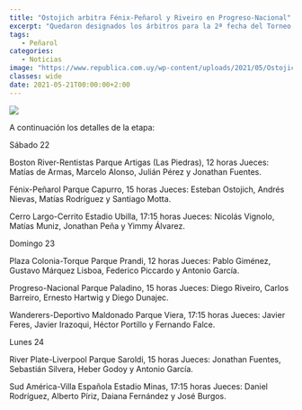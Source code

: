 ```yaml
---
title: "Ostojich arbitra Fénix-Peñarol y Riveiro en Progreso-Nacional"
excerpt: "Quedaron designados los árbitros para la 2ª fecha del Torneo Apertura, oportunidad en la cual se producirá el debut de Nacional y Peñarol que habían postergado sus partidos en la fecha inicial."
tags:
   - Peñarol
categories:
   - Noticias
image: "https://www.republica.com.uy/wp-content/uploads/2021/05/Ostojich.jpg"
classes: wide
date: 2021-05-21T00:00:00+2:00
---
```



<img src="https://www.republica.com.uy/wp-content/uploads/2021/05/Ostojich.jpg">


A continuación los detalles de la etapa:


Sábado 22


Boston River-Rentistas
Parque Artigas (Las Piedras), 12 horas
Jueces: Matías de Armas, Marcelo Alonso, Julián Pérez y Jonathan Fuentes.


Fénix-Peñarol
Parque Capurro, 15 horas
Jueces: Esteban Ostojich, Andrés Nievas, Matías Rodríguez y Santiago Motta.


Cerro Largo-Cerrito
Estadio Ubilla, 17:15 horas
Jueces: Nicolás Vignolo, Matías Muniz, Jonathan Peña y Yimmy Álvarez.


Domingo 23


Plaza Colonia-Torque
Parque Prandi, 12 horas
Jueces: Pablo Giménez, Gustavo Márquez Lisboa, Federico Piccardo y Antonio García.


Progreso-Nacional
Parque Paladino, 15 horas
Jueces: Diego Riveiro, Carlos Barreiro, Ernesto Hartwig y Diego Dunajec.


Wanderers-Deportivo Maldonado
Parque Viera, 17:15 horas
Jueces: Javier Feres, Javier Irazoqui, Héctor Portillo y Fernando Falce.


Lunes 24


River Plate-Liverpool
Parque Saroldi, 15 horas
Jueces: Jonathan Fuentes, Sebastián Silvera, Heber Godoy y Antonio García.


Sud América-Villa Española
Estadio Minas, 17:15 horas
Jueces: Daniel Rodríguez, Alberto Píriz, Daiana Fernández y José Burgos.


